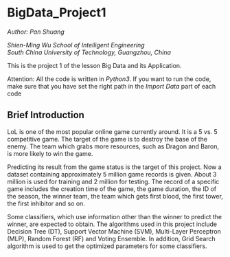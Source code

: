 # BigData_Project1
_Author: Pan Shuang_

_Shien-Ming Wu School of Intelligent Engineering_    
_South China University of Technology, Guangzhou, China_


This is the project 1 of the lesson Big Data and its Application.

Attention: All the code is written in _Python3_. If you want to run the code, make sure that you have set the right path in the _Import Data_ part of each code

## Brief Introduction
LoL is one of the most popular online game currently around. It is a 5 vs. 5 competitive game. The target of the game is to destroy the base of the enemy. The team which grabs more resources, such as Dragon and Baron, is more likely to win the game.

Predicting its result from the game status is the target of this project. Now a dataset containing approximately 5 million game records is given. About 3 million is used for training and 2 million for testing. The record of a specific game includes the creation time of the game, the game duration, the ID of the season, the winner team, the team which gets first blood, the first tower, the first inhibitor and so on.

Some classifiers, which use information other than the winner to predict the winner, are expected to obtain. The algorithms used in this project include Decision Tree (DT), Support Vector Machine (SVM), Multi-Layer Perceptron (MLP), Random Forest (RF) and Voting Ensemble. In addition, Grid Search algorithm is used to get the optimized parameters for some classifiers.
